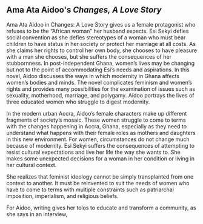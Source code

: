 
## Ama Ata Aidoo's *Changes, A Love Story*


Ama Ata Aidoo in Changes: A Love Story gives us a female protagonist who
refuses to be the “African woman” her husband expects. Esi Sekyi defies social
convention as she defies stereotypes of a woman who must bear children to have status in her society or protect her marriage at all costs. As she claims her rights to control her own body, she chooses to have pleasure with a man she chooses, but she suffers the consequences of her stubbornness. In post-independent Ghana, women’s lives may be changing but not to the point of accommodating Esi’s needs and aspirations. In this novel, Aidoo discusses the ways in which modernity in Ghana affects women’s bodies and minds. The novel complicates feminism and women’s rights and provides many possibilities for the examination of issues such as sexuality, motherhood, marriage, and polygamy. Aidoo portrays the lives of three educated women who struggle to digest modernity.

In the modern urban Accra, Aidoo’s female characters make up different
fragments of society’s mosaic. These women struggle to come to terms with the changes happening in Accra, Ghana, especially as they need to understand what happens with their female roles as mothers and daughters in this new environment. For women, circumstances do not change much because of modernity. Esi Sekyi suffers the consequences of attempting to resist cultural expectations and live her life the way she wants to. She makes some unexpected decisions for a woman in her condition or living in her cultural context.

She realizes that feminist ideology cannot be simply transplanted from one context to another. It must be reinvented to suit the needs of women who have to come to terms with multiple constraints such as patriarchal imposition, imperialism, and religious beliefs. 

For Aidoo, writing gives her tolos to educate and transform a community, as she says in an interview, 
